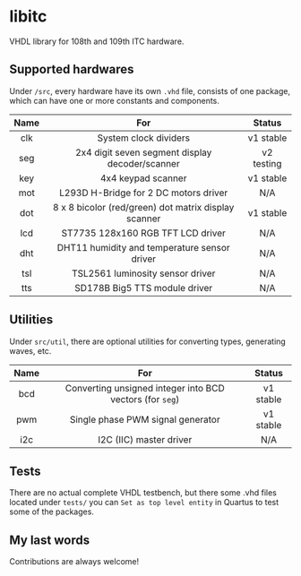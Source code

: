 # libitc

VHDL library for 108th and 109th ITC hardware.

## Supported hardwares

Under `/src`, every hardware have its own `.vhd` file, consists of one package, which can have one or more constants and components.

| Name  |                         For                          |   Status   |
| :---: | :--------------------------------------------------: | :--------: |
|  clk  |                System clock dividers                 | v1 stable  |
|  seg  |   2x4 digit seven segment display decoder/scanner    | v2 testing |
|  key  |                  4x4 keypad scanner                  | v1 stable  |
|  mot  |        L293D H-Bridge for 2 DC motors driver         |    N/A     |
|  dot  | 8 x 8 bicolor (red/green) dot matrix display scanner | v1 stable  |
|  lcd  |          ST7735 128x160 RGB TFT LCD driver           |    N/A     |
|  dht  |     DHT11 humidity and temperature sensor driver     |    N/A     |
|  tsl  |           TSL2561 luminosity sensor driver           |    N/A     |
|  tts  |            SD178B Big5 TTS module driver             |    N/A     |


## Utilities

Under `src/util`, there are optional utilities for converting types, generating waves, etc.

| Name  |                           For                            |  Status   |
| :---: | :------------------------------------------------------: | :-------: |
|  bcd  | Converting unsigned integer into BCD vectors (for `seg`) | v1 stable |
|  pwm  |            Single phase PWM signal generator             | v1 stable |
|  i2c  |                 I2C (IIC) master driver                  |    N/A    |

## Tests

There are no actual complete VHDL testbench, but there some .vhd files located under `tests/` you can `Set as top level entity` in Quartus to test some of the packages.

## My last words

Contributions are always welcome!
